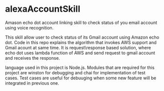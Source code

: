# alexaAccountSkill
Amason echo dot account linking skill to check status of you email account using voice recognition.

This skill allow user to check status of its Gmail account using Amazon echo dot. Code in this repo explains the algorithm that invokes AWS support and Gmail acount at same time.
It is request\response based solution, where echo dot uses lambda function of AWS and send request to gmail account and receives the response.

language used in this project is Node.js. Modules that are required for this project are winston for debugging and chai for implementation of test cases.
Test cases are useful for debuuging when some new feature will be integrated in previous one.
